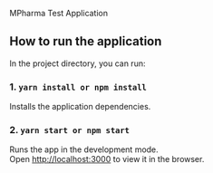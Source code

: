 MPharma Test Application

## How to run the application

In the project directory, you can run:

### 1. `yarn install or npm install`

Installs the application dependencies.

### 2. `yarn start or npm start`

Runs the app in the development mode.<br />
Open [http://localhost:3000](http://localhost:3000) to view it in the browser.
